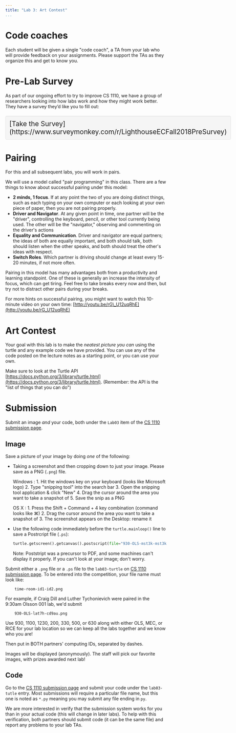 ```yaml
---
title: "Lab 3: Art Contest"
...
```


# Code coaches

Each student will be given a single "code coach",
a TA from your lab who will provide feedback on your assignments.
Please support the TAs as they organize this and get to know you.

# Pre-Lab Survey
As part of our ongoing effort to try to improve CS 1110, we have a group of researchers looking into how labs work and how they might work better. They have a survey they’d like you to fill out:

<div style="display:table;margin: 1em auto;font-size:150%; padding:1ex; border:thin solid #e3e3e3; border-radius:4px; background:#f5f5f5;-webkit-box-shadow: inset 0 1px 1px rgba(0, 0, 0, 0.05); -moz-box-shadow: inset 0 1px 1px rgba(0, 0, 0, 0.05); box-shadow: inset 0 1px 1px rgba(0, 0, 0, 0.05);">[Take the Survey](https://www.surveymonkey.com/r/LighthouseECFall2018PreSurvey)</div>


# Pairing

For this and all subsequent labs, you will work in pairs.

We will use a model called "pair programming" in this class. There are a
few things to know about successful pairing under this model:

-   **2 minds, 1 focus**. If at any point the two of you are doing
    distinct things, such as each typing on your own computer or each
    looking at your own piece of paper, then you are not pairing
    properly.
-   **Driver and Navigator**. At any given point in time, one partner
    will be the "driver", controlling the keyboard, pencil, or other
    tool currently being used. The other will be the "navigator,"
    observing and commenting on the driver's actions
-   **Equality and Communication**. Driver and navigator are equal
    partners; the ideas of both are equally important, and both should
    talk, both should listen when the other speaks, and both should
    treat the other's ideas with respect.
-   **Switch Roles**. Which partner is driving should change at least
    every 15-20 minutes, if not more often.

Pairing in this model has many advantages both from a productivity and
learning standpoint. One of these is generally an increase the intensity
of focus, which can get tiring. Feel free to take breaks every now and
then, but try not to distract other pairs during your breaks.

For more hints on successful pairing, you might want to watch this
10-minute video on your own time:
[http://youtu.be/rG\_U12uqRhE](http://youtu.be/rG_U12uqRhE)

# Art Contest

Your goal with this lab is to make the *neatest picture you can* using
the turtle and any example code we have provided. You can use any of the
code posted on the lecture notes as a starting point, or you can use
your own.

Make sure to look at the Turtle API
[https://docs.python.org/3/library/turtle.html](https://docs.python.org/3/library/turtle.html).
(Remember: the API is the "list of things that you can do")

# Submission

Submit an image *and* your code, both under the `Lab03` item of the [CS 1110 submission page](https://kytos.cs.virginia.edu/cs1110/).

## Image 

Save a picture of your image by doing *one* of the following:

-   Taking a screenshot and then cropping down to just your image.
    Please save as a PNG (`.png`) file.
    
    Windows
    :   1.  Hit the windows key on your keyboard (looks like Microsoft logo)
        2.  Type "snipping tool" into the search bar
        3.  Open the snipping tool application & click "New" 
        4.  Drag the cursor around the area you want to take a snapshot of
        5.  Save the snip as a PNG
    
    OS X
    :   1.  Press the Shift + Command + 4 key combination (command looks like ⌘)
        2.  Drag the cursor around the area you want to take a snapshot of
        3.  The screenshot appears on the Desktop: rename it

-   Use the following code immediately before the `turtle.mainloop()` line to save a Postrcript file (`.ps`):
    
    ````python
    turtle.getscreen().getcanvas().postscript(file="930-OLS-mst3k-mst3k.ps", colormode="color")
    ````
    
    Note: Poststript was a precursor to PDF, and some machines can't display it properly.
    If you can't look at your image; don't worry.

Submit either a `.png` file or a `.ps` file to the `lab03-turtle` on [CS 1110 submission page](https://kytos.cs.virginia.edu/cs1110/).
To be entered into the competition, your file name must look like:

        time-room-id1-id2.png

For example, if Craig Dill and Luther Tychonievich were paired in the 9:30am Olsson 001 lab, we'd submit

        930-OLS-lat7h-cd9au.png

Use 930, 1100, 1230, 200, 330, 500, or 630
along with either OLS, MEC, or RICE for your lab location
so we can keep all the labs together and we know who you are!

Then put in BOTH partners' computing IDs, separated by dashes.

Images will be displayed (anonymously).
The staff will pick our favorite images, with prizes awarded next lab!

## Code

Go to the [CS 1110 submission page](https://kytos.cs.virginia.edu/cs1110/) and submit your code under the `lab03-tutle` entry.
Most submissions will require a particular file name, but this one is noted as `*.py` meaning you may submit any file ending in `py`.

We are more interested in verify that the submission system works for you than in your actual code (this will change in later labs).
To help with this verification, both partners should submit code (it can be the same file) and report any problems to your lab TAs.
